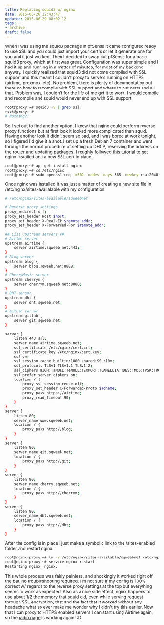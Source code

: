 ```yaml
---
title: Replacing squid3 w/ nginx
date: 2015-06-28 12:43:47
updated: 2015-06-29 08:02:12
tags:
- archive
draft: false
---
```


When I was using the squid3 package in pfSense it came configured ready to use SSL and you could just import your cert's or let it generate one for you and it just worked. Then I decided to swap out pfSense for a basic squid3 proxy, which at first was great. Configuration was super simple and I had it up and running in a matter of minutes, for most of my backend anyway. I quickly realized that squid3 did not come compiled with SSL support and this meant I couldn't proxy to servers running on HTTPS (airtime, proxmox, etc). No problem, there is plenty of documentation out there on how to recompile with SSL support and where to put certs and all that. Problem was, I couldn't for the life of me get it to work. I would compile and recompile and squid would never end up with SSL support.

```bash
root@proxy:~# squid3 -v | grep ssl                                                          
root@proxy:~# 
# Nothing?!
```

So I set out to find another option, I knew that nginx could perform reverse proxy functions but at first look it looked more complicated than squid. Having another look it didn't seem so bad, and I was bored at work tonight, so I figured I'd give it a shot. I set up a fresh Debian 7 container and went through the normal procedure of setting up DHCP, reserving the address on the router and updating packages. I roughly followed <a href="https://www.google.com/url?sa=t&rct=j&q=&esrc=s&source=web&cd=1&cad=rja&uact=8&ved=0CB4QFjAA&url=https%3A%2F%2Fwww.digitalocean.com%2Fcommunity%2Ftutorials%2Fhow-to-configure-nginx-with-ssl-as-a-reverse-proxy-for-jenkins&ei=yu-PVcXjHom1-AHnyoHwBA&usg=AFQjCNFm-Gp9L4Fi2F7wruE3yZfxXyXntw&sig2=NIIfG8AfQpRUYA5mkCQNnA">this tutorial</a> to get nginx installed and a new SSL cert in place.

```bash
root@proxy:~# apt-get install nginx
root@proxy:~# cd /etc/nginx
root@proxy:~# sudo openssl req -x509 -nodes -days 365 -newkey rsa:2048 -keyout /etc/nginx/cert.key -out /etc/nginx/cert.crt
```

Once nginx was installed it was just a matter of creating a new site file in /etc/nginx/sites-availalable with my configuration:

```bash
# /etc/nginx/sites-available/sqweebnet

# Reverse proxy settings
proxy_redirect off;
proxy_set_header Host $host;
proxy_set_header X-Real-IP $remote_addr;
proxy_set_header X-Forwarded-For $remote_addr;

## List upstream servers ##
# Airtme server
upstream airtime {
    server airtime.sqweeb.net:443;
}
# Blog server
upstream blog {
    server blog.sqweeb.net:8888;
}
# CherryMusic server
upstream cherrym {
    server cherrym.sqweeb.net:8080;
}
# DHT sensor
upstream dht {
    server dht.sqweeb.net;
}
# GitLab server
upstream gitlab {
    server git.sqweeb.net;
}                                                                                                                                                                                                                                 # Begin server definitions #

server {
    listen 443 ssl;
    server_name airtime.sqweeb.net;
    ssl_certificate /etc/nginx/cert.crt;
    ssl_certificate_key /etc/nginx/cert.key;
    ssl on;
    ssl_session_cache builtin:1000 shared:SSL:10m;
    ssl_protocols TLSv1 TLSv1.1 TLSv1.2;
    ssl_ciphers HIGH:!aNULL:!eNULL:!EXPORT:!CAMELLIA:!DES:!MD5:!PSK:!RC4;
    ssl_prefer_server_ciphers on;
    location / {
        proxy_ssl_session_reuse off;
        proxy_set_header X-Forwarded-Proto $scheme;
        proxy_pass https://airtime;
        proxy_read_timeout 90;
    }
}
server {
    listen 80;
    server_name www.sqweeb.net;
    location / {
        proxy_pass http://blog;
    }
}
server {
    listen 80;
    server_name git.sqweeb.net;
    location / {
        proxy_pass http://git;
    }
}
server {
    listen 80;
    server_name cherry.sqweeb.net;
    location / {
        proxy_pass http://cherrym;
    }
}
server {
    listen 80;
    server_name dht.sqweeb.net;
    location / {
        proxy_pass http://dht;
    }
}            
```

After the config is in place I just make a symbolic link to the /sites-enabled folder and restart nginx.

```bash
root@nginx-proxy:~# ln -s /etc/nginx/sites-available/sqweebnet /etc/nginx/sites-enabled/sqweebnet
root@nginx-proxy:~# service nginx restart
Restarting nginx: nginx.
```

This whole process was fairly painless, and shockingly it worked right off the bat, no troubleshooting required. I'm not sure if my config is 100% correct w/ regards to the reverse proxy settings at the top but everything seems to work as expected. Also as a nice side effect, nginx happens to use about 1/2 the memory that squid did, even while serving request through SSL encryption, that and the fact that it worked without any headache what so ever make me wonder why I didn't try this earlier. Now that I can proxy to HTTPS enabled servers I can start using Airtime again, so the <a href="/radio">radio page</a> is working again! :D